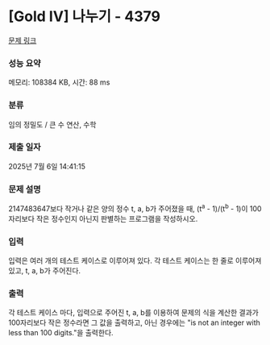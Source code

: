 # [Gold IV] 나누기 - 4379 

[문제 링크](https://www.acmicpc.net/problem/4379) 

### 성능 요약

메모리: 108384 KB, 시간: 88 ms

### 분류

임의 정밀도 / 큰 수 연산, 수학

### 제출 일자

2025년 7월 6일 14:41:15

### 문제 설명

<p>2147483647보다 작거나 같은 양의 정수 t, a, b가 주어졌을 때, (t<sup>a</sup> - 1)/(t<sup>b</sup> - 1)이 100자리보다 작은 정수인지 아닌지 판별하는 프로그램을 작성하시오.</p>

### 입력 

 <p>입력은 여러 개의 테스트 케이스로 이루어져 있다. 각 테스트 케이스는 한 줄로 이루어져 있고, t, a, b가 주어진다.</p>

### 출력 

 <p>각 테스트 케이스 마다, 입력으로 주어진 t, a, b를 이용하여 문제의 식을 계산한 결과가 100자리보다 작은 정수라면 그 값을 출력하고, 아닌 경우에는 "is not an integer with less than 100 digits."을 출력한다.</p>


